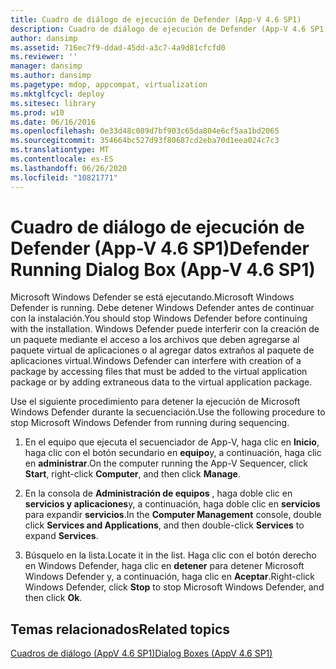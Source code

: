 ```yaml
---
title: Cuadro de diálogo de ejecución de Defender (App-V 4.6 SP1)
description: Cuadro de diálogo de ejecución de Defender (App-V 4.6 SP1)
author: dansimp
ms.assetid: 716ec7f9-ddad-45dd-a3c7-4a9d81cfcfd0
ms.reviewer: ''
manager: dansimp
ms.author: dansimp
ms.pagetype: mdop, appcompat, virtualization
ms.mktglfcycl: deploy
ms.sitesec: library
ms.prod: w10
ms.date: 06/16/2016
ms.openlocfilehash: 0e33d48c089d7bf903c65da804e6cf5aa1bd2065
ms.sourcegitcommit: 354664bc527d93f80687cd2eba70d1eea024c7c3
ms.translationtype: MT
ms.contentlocale: es-ES
ms.lasthandoff: 06/26/2020
ms.locfileid: "10821771"
---
```

# <span data-ttu-id="96bc1-103">Cuadro de diálogo de ejecución de Defender (App-V 4.6 SP1)</span><span class="sxs-lookup"><span data-stu-id="96bc1-103">Defender Running Dialog Box (App-V 4.6 SP1)</span></span>


<span data-ttu-id="96bc1-104">Microsoft Windows Defender se está ejecutando.</span><span class="sxs-lookup"><span data-stu-id="96bc1-104">Microsoft Windows Defender is running.</span></span> <span data-ttu-id="96bc1-105">Debe detener Windows Defender antes de continuar con la instalación.</span><span class="sxs-lookup"><span data-stu-id="96bc1-105">You should stop Windows Defender before continuing with the installation.</span></span> <span data-ttu-id="96bc1-106">Windows Defender puede interferir con la creación de un paquete mediante el acceso a los archivos que deben agregarse al paquete virtual de aplicaciones o al agregar datos extraños al paquete de aplicaciones virtual.</span><span class="sxs-lookup"><span data-stu-id="96bc1-106">Windows Defender can interfere with creation of a package by accessing files that must be added to the virtual application package or by adding extraneous data to the virtual application package.</span></span>

<span data-ttu-id="96bc1-107">Use el siguiente procedimiento para detener la ejecución de Microsoft Windows Defender durante la secuenciación.</span><span class="sxs-lookup"><span data-stu-id="96bc1-107">Use the following procedure to stop Microsoft Windows Defender from running during sequencing.</span></span>

1.  <span data-ttu-id="96bc1-108">En el equipo que ejecuta el secuenciador de App-V, haga clic en **Inicio**, haga clic con el botón secundario en **equipo**y, a continuación, haga clic en **administrar**.</span><span class="sxs-lookup"><span data-stu-id="96bc1-108">On the computer running the App-V Sequencer, click **Start**, right-click **Computer**, and then click **Manage**.</span></span>

2.  <span data-ttu-id="96bc1-109">En la consola de **Administración de equipos** , haga doble clic en **servicios y aplicaciones**y, a continuación, haga doble clic en **servicios** para expandir **servicios**.</span><span class="sxs-lookup"><span data-stu-id="96bc1-109">In the **Computer Management** console, double click **Services and Applications**, and then double-click **Services** to expand **Services**.</span></span>

3.  <span data-ttu-id="96bc1-110">Búsquelo en la lista.</span><span class="sxs-lookup"><span data-stu-id="96bc1-110">Locate it in the list.</span></span> <span data-ttu-id="96bc1-111">Haga clic con el botón derecho en Windows Defender, haga clic en **detener** para detener Microsoft Windows Defender y, a continuación, haga clic en **Aceptar**.</span><span class="sxs-lookup"><span data-stu-id="96bc1-111">Right-click Windows Defender, click **Stop** to stop Microsoft Windows Defender, and then click **Ok**.</span></span>

## <span data-ttu-id="96bc1-112">Temas relacionados</span><span class="sxs-lookup"><span data-stu-id="96bc1-112">Related topics</span></span>


[<span data-ttu-id="96bc1-113">Cuadros de diálogo (AppV 4.6 SP1)</span><span class="sxs-lookup"><span data-stu-id="96bc1-113">Dialog Boxes (AppV 4.6 SP1)</span></span>](dialog-boxes--appv-46-sp1-.md)

 

 





